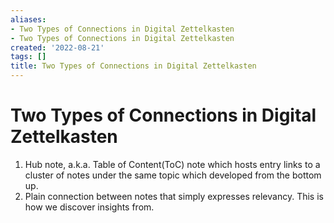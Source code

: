 ```yaml
---
aliases:
- Two Types of Connections in Digital Zettelkasten
- Two Types of Connections in Digital Zettelkasten
created: '2022-08-21'
tags: []
title: Two Types of Connections in Digital Zettelkasten
---
```


# Two Types of Connections in Digital Zettelkasten

1. Hub note, a.k.a. Table of Content(ToC) note which hosts entry links to a cluster of notes under the same topic which developed from the bottom up.
2. Plain connection between notes that simply expresses relevancy. This is how we discover insights from.